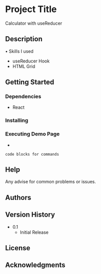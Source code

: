 # Project Title

Calculator with useReducer

## Description

• Skills I used

  - useReducer Hook 
  - HTML Grid
  
## Getting Started

### Dependencies

* React

### Installing

### Executing Demo Page

* 
```
code blocks for commands
```

## Help

Any advise for common problems or issues.


## Authors

## Version History

* 0.1
    * Initial Release

## License

## Acknowledgments
